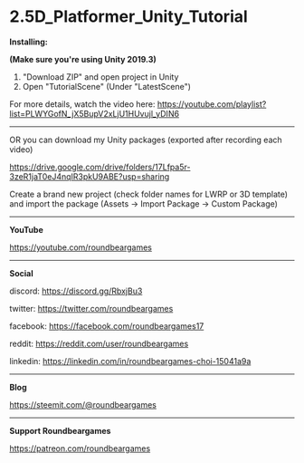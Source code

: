 # 2.5D_Platformer_Unity_Tutorial

**Installing:**

**(Make sure you're using Unity 2019.3)**

1. "Download ZIP" and open project in Unity
2. Open "TutorialScene" (Under "LatestScene")

For more details, watch the video here: https://youtube.com/playlist?list=PLWYGofN_jX5BupV2xLjU1HUvujl_yDIN6

----

OR you can download my Unity packages (exported after recording each video)

https://drive.google.com/drive/folders/17Lfpa5r-3zeR1jaT0eJ4nqIR3pkU9ABE?usp=sharing

Create a brand new project (check folder names for LWRP or 3D template) and import the package
(Assets -> Import Package -> Custom Package)

----

**YouTube**

https://youtube.com/roundbeargames

----

**Social**

discord: https://discord.gg/RbxjBu3

twitter: https://twitter.com/roundbeargames

facebook: https://facebook.com/roundbeargames17

reddit: https://reddit.com/user/roundbeargames

linkedin: https://linkedin.com/in/roundbeargames-choi-15041a9a

----

**Blog**

https://steemit.com/@roundbeargames

----

**Support Roundbeargames**

https://patreon.com/roundbeargames
